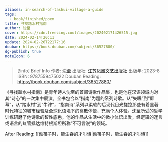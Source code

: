 ```yaml
---
aliases: in-search-of-tashui-village-a-guide
tags:
  - book/finished/poem
title: 寻找踏水村指南
author: 沈至
cover: https://cdn.freezing.cool/images/202402171426515.jpg
date: 2024-02-14T20:11
update: 2024-02-26T22177:16
douban: https://book.douban.com/subject/36527880/
dg-publish: true
noteIcon: 6
---
```

>[!info] Brief Info
>作者: [沈至](https://book.douban.com/author/4623464)
>出版社: [江苏凤凰文艺出版社](https://book.douban.com/press/2492)
>出版年: 2023-8
>ISBN: 9787559475022
>Douban Reading: https://book.douban.com/subject/36527880/

《寻找踏水村指南》是青年诗人沈至的首部诗歌作品集，也是他在汉语领域内对其“诗心”的一次集中展演。全书包合以“指南”为题的系列诗歌。从“失眠”到“屏幕”，从“踏水村”到“牛津”，“指南诗”系列以柔软的后现代目光搓捻那些有着显著时代特征的城市经验及全球化语境下的离散体悟，充满个人体验。沈至所受的哲学训练研磨了他诗歌的智性底色，他的作品从生活中的微小体悟出发，经逻辑的迷言或语言的虹管抵达维特根斯坦所称“不可言说”的领域。

After Reading: [[动筷子时，能生吞的才叫诗|动筷子时，能生吞的才叫诗]]